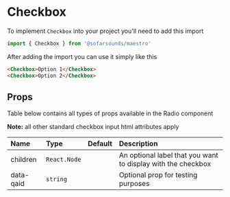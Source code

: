 # Checkbox 

To implement `Checkbox` into your project you'll need to add this import
```js
import { Checkbox } from '@sofarsounds/maestro'
```

After adding the import you can use it simply like this
```html
<Checkbox>Option 1</Checkbox>
<Checkbox>Option 2</Checkbox>
```

## Props
Table below contains all types of props available in the Radio component

**Note:** all other standard checkbox input html attributes apply

| Name          | Type          | Default         | Description                      |
| :------------ | :-----        | :-------------- | :------------------------------- |
| children      | `React.Node`  |                 | An optional label that you want to display with the checkbox 
| data-qaid     | `string`      |                 | Optional prop for testing purposes



